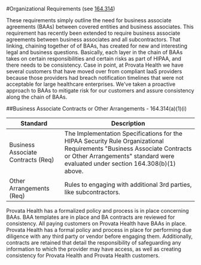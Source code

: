 #Organizational Requirements (see <a href="http://www.hhs.gov/ocr/privacy/hipaa/administrative/securityrule/pprequirements.pdf">164.314</a>)

These requirements simply outline the need for business associate agreements (BAAs) between covered entities and business associates. This requirement has recently been extended to require business associate agreements between business associates and all subcontractors. That linking, chaining together of of BAAs, has created for new and interesting legal and business questions. Basically, each layer in the chain of BAAs takes on certain responsibilities and certain risks as part of HIPAA, and there needs to be consistency. Case in point, at Provata Health we have several customers that have moved over from compliant IaaS providers because those providers had breach notification timelines that were not acceptable for large healthcare enterprises. We've taken a proactive approach to BAAs to mitigate risk for our customers and assure consistency along the chain of BAAs.


##Business Associate Contracts or Other Arrangements - 164.314(a)(1)(i)

Standard | Description
--------- | -----------
Business Associate Contracts (Req) | The Implementation Specifications for the HIPAA Security Rule Organizational Requirements "Business Associate Contracts or Other Arrangements" standard were evaluated under section 164.308(b)(1) above.
Other Arrangements (Req) | Rules to engaging with additional 3rd parties, like subcontractors.

Provata Health has a formalized policy and process is in place concerning BAAs. BAA templates are in place and BA contracts are reviewed for consistency. All paying customers on Provata Health have BAAs in place. Provata Health has a formal policy and process in place for performing due diligence with any third party or vendor before engaging them. Additionally, contracts are retained that detail the responsibility of safeguarding any information to which the provider may have access, as well as creating consistency for Provata Health and Provata Health customers.
